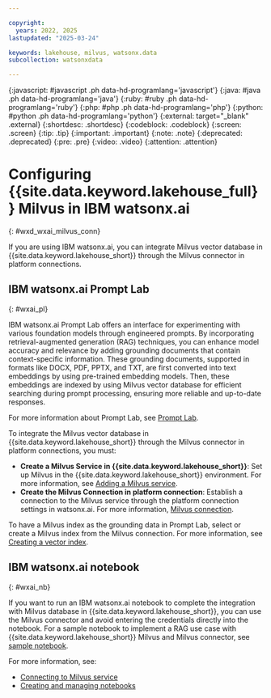 ```yaml
---

copyright:
  years: 2022, 2025
lastupdated: "2025-03-24"

keywords: lakehouse, milvus, watsonx.data
subcollection: watsonxdata

---
```


{:javascript: #javascript .ph data-hd-programlang='javascript'}
{:java: #java .ph data-hd-programlang='java'}
{:ruby: #ruby .ph data-hd-programlang='ruby'}
{:php: #php .ph data-hd-programlang='php'}
{:python: #python .ph data-hd-programlang='python'}
{:external: target="_blank" .external}
{:shortdesc: .shortdesc}
{:codeblock: .codeblock}
{:screen: .screen}
{:tip: .tip}
{:important: .important}
{:note: .note}
{:deprecated: .deprecated}
{:pre: .pre}
{:video: .video}
{:attention: .attention}

# Configuring {{site.data.keyword.lakehouse_full}} Milvus in IBM watsonx.ai
{: #wxd_wxai_milvus_conn}

If you are using IBM watsonx.ai, you can integrate Milvus vector database in {{site.data.keyword.lakehouse_short}} through the Milvus connector in platform connections.

## IBM watsonx.ai Prompt Lab
{: #wxai_pl}

IBM watsonx.ai Prompt Lab offers an interface for experimenting with various foundation models through engineered prompts. By incorporating retrieval-augmented generation (RAG) techniques, you can enhance model accuracy and relevance by adding grounding documents that contain context-specific information. These grounding documents, supported in formats like DOCX, PDF, PPTX, and TXT, are first converted into text embeddings by using pre-trained embedding models. Then, these embeddings are indexed by using Milvus vector database for efficient searching during prompt processing, ensuring more reliable and up-to-date responses.

For more information about Prompt Lab, see [Prompt Lab](https://dataplatform.cloud.ibm.com/docs/content/wsj/analyze-data/fm-prompt-lab.html?context=wx&audience=wdp).

To integrate the Milvus vector database in {{site.data.keyword.lakehouse_short}} through the Milvus connector in platform connections, you must:

- **Create a Milvus Service in {{site.data.keyword.lakehouse_short}}**: Set up Milvus in the {{site.data.keyword.lakehouse_short}} environment. For more information, see [Adding a Milvus service](/docs/watsonxdata?topic=watsonxdata-adding-milvus-service).
- **Create the Milvus Connection in platform connection**: Establish a connection to the Milvus service through the platform connection settings in watsonx.ai. For more information, [Milvus connection](https://dataplatform.cloud.ibm.com/docs/content/wsj/manage-data/conn-milvus.html?context=wx&audience=wdp).

To have a Milvus index as the grounding data in Prompt Lab, select or create a Milvus index from the Milvus connection. For more information, see [Creating a vector index](https://dataplatform.cloud.ibm.com/docs/content/wsj/analyze-data/fm-prompt-data-index-create.html?context=wx&audience=wdp).

## IBM watsonx.ai notebook
{: #wxai_nb}

If you want to run an IBM watsonx.ai notebook to complete the integration with Milvus database in {{site.data.keyword.lakehouse_short}}, you can use the Milvus connector and avoid entering the credentials directly into the notebook. For a sample notebook to implement a RAG use case with {{site.data.keyword.lakehouse_short}} Milvus and Milvus connector, see [sample notebook](https://github.com/IBM/watsonx-data/blob/main/Tutorials/watsonxdata-RAG-tutorial.ipynb).

For more information, see:

- [Connecting to Milvus service](/docs/watsonxdata?topic=watsonxdata-conn-to-milvus)
- [Creating and managing notebooks](https://dataplatform.cloud.ibm.com/docs/content/wsj/analyze-data/creating-notebooks.html?context=wx&audience=wdp)
